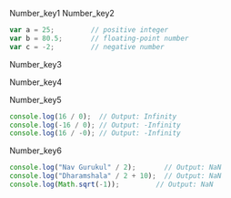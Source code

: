 Number_key1
Number_key2


```javascript
var a = 25;         // positive integer
var b = 80.5;       // floating-point number
var c = -2;         // negative number
```

Number_key3


Number_key4


Number_key5


```javascript
console.log(16 / 0);  // Output: Infinity
console.log(-16 / 0); // Output: -Infinity
console.log(16 / -0); // Output: -Infinity
```

Number_key6


```javascript
console.log("Nav Gurukul" / 2);       // Output: NaN
console.log("Dharamshala" / 2 + 10);  // Output: NaN
console.log(Math.sqrt(-1));         // Output: NaN
```